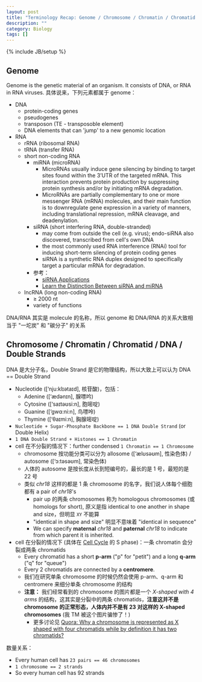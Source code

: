 ```yaml
---
layout: post
title: "Terminology Recap: Genome / Chromosome / Chromatin / Chromatid / DNA / Double Strands"
description: ""
category: Biology
tags: []
---
```

{% include JB/setup %}

## Genome 

Genome is the genetic material of an organism. It consists of DNA, or RNA in RNA viruses. 具体说来，下列元素都属于 genome：

- DNA
    - protein-coding genes
    - pseudogenes
    - transposon (TE - transposoble element)
    - DNA elements that can 'jump' to a new genomic location
- RNA
    - rRNA (ribosomal RNA)
    - tRNA (transfer RNA)
    - short non-coding RNA
        - miRNA (microRNA)
            - MicroRNAs usually induce gene silencing by binding to target sites found within the 3’UTR of the targeted mRNA. This interaction prevents protein production by suppressing protein synthesis and/or by initiating mRNA degradation.
            - MicroRNAs are partially complementary to one or more messenger RNA (mRNA) molecules, and their main function is to downregulate gene expression in a variety of manners, including translational repression, mRNA cleavage, and deadenylation.
        - siRNA (short interfering RNA, double-stranded)
            - may come from outside the cell (e.g. virus); endo-siRNA also discovered, transcribed from cell's own DNA
            - the most commonly used RNA interference (RNAi) tool for inducing short-term silencing of protein coding genes
            - siRNA is a synthetic RNA duplex designed to specifically target a particular mRNA for degradation.
        - 参考：
            - [siRNA Applications](http://dharmacon.gelifesciences.com/applications/rna-interference/sirna/?rdr=true&LangType=2052&pageid=2147484497)
            - [Learn the Distinction Between siRNA and miRNA](https://www.thebalance.com/the-differences-between-sirna-and-mirna-375536)
    - lncRNA (long non-coding RNA)
        - $\ge$ 2000 nt
        - variety of functions

DNA/RNA 其实是 molecule 的名称，所以 genome 和 DNA/RNA 的关系大致相当于 "一坨炭" 和 "碳分子" 的关系

## Chromosome / Chromatin / Chromatid / DNA / Double Strands

DNA 是大分子名，Double Strand 是它的物理结构，所以大致上可以认为 DNA == Double Strand

- Nucleotide ([‘nju:klɪətaɪd], 核苷酸)，包括：
    - Adenine ([‘ædənɪn], 腺嘌吟)
    - Cytosine ([‘saɪtəʊsi:n], 胞嘧啶)
    - Guanine ([‘gwɑ:ni:n], 鸟嘌呤)
    - Thymine ([‘θaɪmi:n], 胸腺嘧啶)
- `Nucleotide + Sugar-Phosphate Backbone == 1 DNA Double Strand` (or Double Helix)
- `1 DNA Double Strand + Histones == 1 Chromatin`
- cell 在不分裂的情况下：further condensed `1 Chromatin == 1 Chromosome`
    - chromosome 按功能分类可以分为 allosome ([‘ælʊsəʊm], 性染色体) / autosome ([‘ɔ:təsəʊm], 常染色体)
    - 人体的 autosome 是按长度从长到短编号的，最长的是 1 号，最短的是 22 号
    - 类似 _chr18_ 这样的都是 1 条 chromosome 的名字，我们说人体每个细胞都有 a pair of _chr18_'s
        - pair up 的两条 chromosomes 称为 homologous chromosomes (或 homologs for short), 原义是指 identical to one another in shape and size，但明显 `XY` 不能算
        - "identical in shape and size" 明显不意味着 "identical in sequence"
        - We can specify **maternal** _chr18_ and **paternal** _chr18_ to indicate from which parent it is inherited.
- cell 在分裂的情况下 (具体在 [Cell Cycle](/biology/2015/07/29/cell-cycle) 的 S phase)：一条 chromatin 会分裂成两条 chromatids
    - Every chromatid has a short **p-arm** ("p" for "petit") and a long **q-arm** ("q" for "queue")
    - Every 2 chromatids are connected by a **centromere**.
    - 我们在研究单条 chromosome 的时候仍然会使用 p-arm、q-arm 和 centromere 来细分单条 chromosome 的结构
    - **注意：** 我们经常看到的 chromosome 的图片都是一个 _X-shaped with 4 arms_ 的结构，这其实是分裂中的两条 chromatids，**注意这并不是 chromosome 的正常形态，人体内并不是有 23 对这样的 X-shaped chromosomes** (我 TM 被这个图片骗惨了！)
        - 更多讨论见 [Quora: Why a chromosome is represented as X shaped with four chromatids while by definition it has two chromatids?](https://www.quora.com/Why-a-chromosome-is-represented-as-X-shaped-with-four-chromatids-while-by-definition-it-has-two-chromatids)

数量关系：

- Every human cell has `23 pairs == 46 chromosomes`
- `1 chromosome == 2 strands`
- So every human cell has 92 strands 